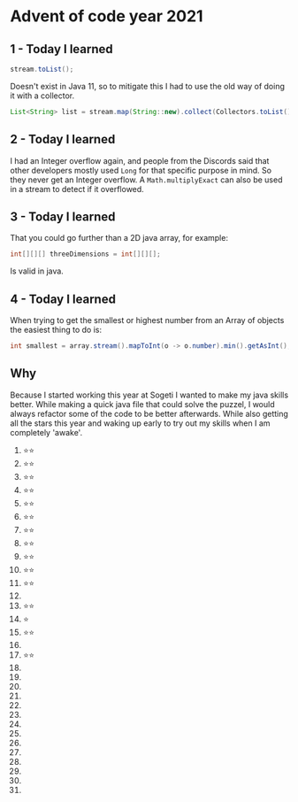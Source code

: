 # Advent of code year 2021

## 1 - Today I learned

```java
stream.toList();
```

Doesn't exist in Java 11, so to mitigate this I had to use the old way of doing it with a collector.

```java
List<String> list = stream.map(String::new).collect(Collectors.toList());
```

## 2 - Today I learned

I had an Integer overflow again, and people from the Discords said that other developers mostly used `Long` for that specific purpose in mind. So they never get an Integer overflow. A `Math.multiplyExact` can also be used in a stream to detect if it overflowed.

## 3 - Today I learned

That you could go further than a 2D java array, for example:

```java
int[][][] threeDimensions = int[][][];
```

Is valid in java.

## 4 - Today I learned

When trying to get the smallest or highest number from an Array of objects the easiest thing to do is:
```java
int smallest = array.stream().mapToInt(o -> o.number).min().getAsInt();
```

## Why

Because I started working this year at Sogeti I wanted to make my java skills better.
While making a quick java file that could solve the puzzel, I would always refactor some of the code to be better afterwards.
While also getting all the stars this year and waking up early to try out my skills when I am completely 'awake'.

1. ⭐⭐
1. ⭐⭐
1. ⭐⭐
1. ⭐⭐
1. ⭐⭐
1. ⭐⭐
1. ⭐⭐
1. ⭐⭐
1. ⭐⭐
1. ⭐⭐
1. ⭐⭐
1.
1. ⭐⭐
1. ⭐
1. ⭐⭐
1.
1. ⭐⭐
1.
1.
1.
1.
1.
1.
1.
1.
1.
1.
1.
1.
1.
1.
